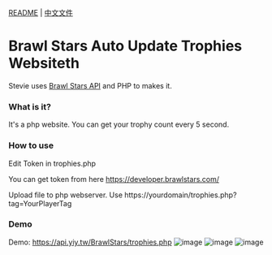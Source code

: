 [README](README.md) | [中文文件](README_zh.md)

# Brawl Stars Auto Update Trophies Websiteth

Stevie uses [Brawl Stars API](https://developer.brawlstars.com/) and PHP to makes it.

### What is it?

It's a php website.
You can get your trophy count every 5 second.

### How to use

Edit Token in trophies.php

You can get token from here https://developer.brawlstars.com/

Upload file to php webserver.
Use https://yourdomain/trophies.php?tag=YourPlayerTag

### Demo

Demo: https://api.yiy.tw/BrawlStars/trophies.php
![image](https://github.com/SteveYiGame/BrawlStars-Auto-Update-Trophies/blob/master/img/ScreenShot01.png)
![image](https://github.com/SteveYiGame/BrawlStars-Auto-Update-Trophies/blob/master/img/ScreenShot02.png)
![image](https://github.com/SteveYiGame/BrawlStars-Auto-Update-Trophies/blob/master/img/ScreenShot03.png)
